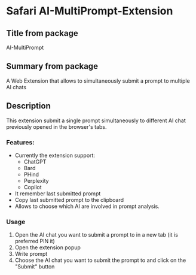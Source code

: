 # Safari AI-MultiPrompt-Extension

## Title from package

AI-MultiPrompt

## Summary from package

A Web Extension that allows to simultaneously submit a prompt to multiple AI chats

## Description
This extension submit a single prompt simultaneously to different AI chat previously opened in the browser's tabs.

### Features: 

* Currently the extension support:
  - ChatGPT
  - Bard
  - PHind
  - Perplexity
  - Copilot
* It remember last submitted prompt 
* Copy last submitted prompt to the clipboard
* Allows to choose which AI are involved in prompt analysis.

### Usage 

1. Open the AI chat you want to submit a prompt to in a new tab (it is preferred PIN it)
2. Open the extension popup
3. Write prompt
4. Choose the AI chat you want to submit the prompt to and click on the "Submit" button
